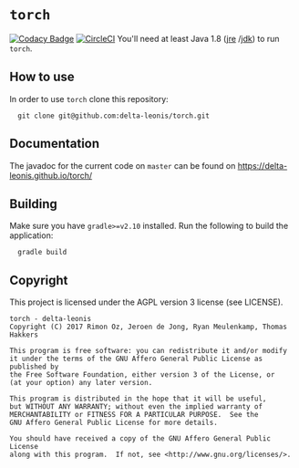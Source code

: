 # `torch`
[![Codacy Badge](https://api.codacy.com/project/badge/Grade/fc76e0a4c88e45af968f40e2584da92d)](https://www.codacy.com/app/delta-leonis/torch?utm_source=github.com&amp;utm_medium=referral&amp;utm_content=delta-leonis/torch&amp;utm_campaign=Badge_Grade)
[![CircleCI](https://circleci.com/gh/delta-leonis/torch.svg?style=svg)](https://circleci.com/gh/delta-leonis/torch)
You'll need at least Java 1.8 ([jre](https://www.java.com/download/)
/[jdk](http://www.oracle.com/technetwork/java/javase/downloads/index-jsp-138363.html)) 
to run `torch`.

## How to use

In order to use `torch` clone this repository:

```
  git clone git@github.com:delta-leonis/torch.git
```

## Documentation

The javadoc for the current code on `master` can be found on https://delta-leonis.github.io/torch/

## Building

Make sure you have `gradle>=v2.10` installed. Run the following to build the application:

```
  gradle build
```

## Copyright

This project is licensed under the AGPL version 3 license (see LICENSE).

```
torch - delta-leonis
Copyright (C) 2017 Rimon Oz, Jeroen de Jong, Ryan Meulenkamp, Thomas Hakkers

This program is free software: you can redistribute it and/or modify
it under the terms of the GNU Affero General Public License as published by
the Free Software Foundation, either version 3 of the License, or
(at your option) any later version.

This program is distributed in the hope that it will be useful,
but WITHOUT ANY WARRANTY; without even the implied warranty of
MERCHANTABILITY or FITNESS FOR A PARTICULAR PURPOSE.  See the
GNU Affero General Public License for more details.

You should have received a copy of the GNU Affero General Public License
along with this program.  If not, see <http://www.gnu.org/licenses/>.
```
